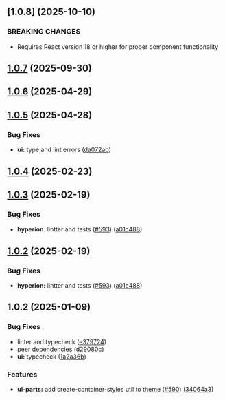 



## [1.0.8] (2025-10-10)


### BREAKING CHANGES


* Requires React version 18 or higher for proper component functionality


## [1.0.7](https://github.com/atls/hyperion/compare/@atls-ui-parts/popover@1.0.6...@atls-ui-parts/popover@1.0.7) (2025-09-30)






## [1.0.6](https://github.com/atls/hyperion/compare/@atls-ui-parts/popover@1.0.5...@atls-ui-parts/popover@1.0.6) (2025-04-29)






## [1.0.5](https://github.com/atls/hyperion/compare/@atls-ui-parts/popover@1.0.4...@atls-ui-parts/popover@1.0.5) (2025-04-28)


### Bug Fixes


* **ui:** type and lint errors ([da072ab](https://github.com/atls/hyperion/commit/da072abf91f465b4a6f0b736e2b26c78a2891d1d))





## [1.0.4](https://github.com/atls/hyperion/compare/@atls-ui-parts/popover@1.0.3...@atls-ui-parts/popover@1.0.4) (2025-02-23)






## [1.0.3](https://github.com/atls/hyperion/compare/@atls-ui-parts/popover@1.0.2...@atls-ui-parts/popover@1.0.3) (2025-02-19)


### Bug Fixes


* **hyperion:** lintter and tests ([#593](https://github.com/atls/hyperion/issues/593)) ([a01c488](https://github.com/atls/hyperion/commit/a01c488064d6386f754aafd2eecb28a19396635e))





## [1.0.2](https://github.com/atls/hyperion/compare/@atls-ui-parts/popover@1.0.2...@atls-ui-parts/popover@1.0.2) (2025-02-19)


### Bug Fixes


* **hyperion:** lintter and tests ([#593](https://github.com/atls/hyperion/issues/593)) ([a01c488](https://github.com/atls/hyperion/commit/a01c488064d6386f754aafd2eecb28a19396635e))





## 1.0.2 (2025-01-09)


### Bug Fixes


* linter and typecheck ([e379724](https://github.com/atls/hyperion/commit/e379724b7dbf3c8cba2b0b94647239b0b37c5fb8))
* peer dependencies ([d29080c](https://github.com/atls/hyperion/commit/d29080cb0950b04e65ab7755571e350d3450b4dd))
* **ui:** typecheck ([1a2a36b](https://github.com/atls/hyperion/commit/1a2a36b8baeececd0b929dcdb94da3d38ae8ad1e))

### Features


* **ui-parts:** add create-container-styles util to theme ([#590](https://github.com/atls/hyperion/issues/590)) ([34064a3](https://github.com/atls/hyperion/commit/34064a384192b781fd6d667857f568d4f42228a4))


